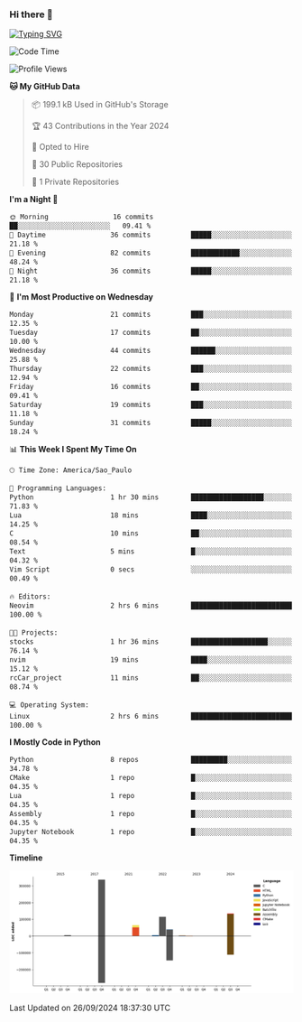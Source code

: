 ### Hi there 👋

<a href="https://git.io/typing-svg"><img src="https://readme-typing-svg.herokuapp.com?font=Fira+Code&duration=2000&pause=100&center=true&vCenter=true&multiline=true&width=720&height=175&lines=Gui's+are+a+lie%2C+they+are+just+front-ends+to+the+shell.;Through+the+shell%2C+I+gain+sudo.;Through+sudo%2C+I+gain+power.;Through+power%2C+I+gain+root.;Through+root%2C+my+chains+are+broken.;uid%3D0+shall+free+me...." alt="Typing SVG" /></a>


<!--START_SECTION:waka-->
![Code Time](http://img.shields.io/badge/Code%20Time-1%2C000%20hrs%209%20mins-blue)

![Profile Views](http://img.shields.io/badge/Profile%20Views-0-blue)

**🐱 My GitHub Data** 

> 📦 199.1 kB Used in GitHub's Storage 
 > 
> 🏆 43 Contributions in the Year 2024
 > 
> 💼 Opted to Hire
 > 
> 📜 30 Public Repositories 
 > 
> 🔑 1 Private Repositories 
 > 
**I'm a Night 🦉** 

```text
🌞 Morning                16 commits          ██░░░░░░░░░░░░░░░░░░░░░░░   09.41 % 
🌆 Daytime                36 commits          █████░░░░░░░░░░░░░░░░░░░░   21.18 % 
🌃 Evening                82 commits          ████████████░░░░░░░░░░░░░   48.24 % 
🌙 Night                  36 commits          █████░░░░░░░░░░░░░░░░░░░░   21.18 % 
```
📅 **I'm Most Productive on Wednesday** 

```text
Monday                   21 commits          ███░░░░░░░░░░░░░░░░░░░░░░   12.35 % 
Tuesday                  17 commits          ██░░░░░░░░░░░░░░░░░░░░░░░   10.00 % 
Wednesday                44 commits          ██████░░░░░░░░░░░░░░░░░░░   25.88 % 
Thursday                 22 commits          ███░░░░░░░░░░░░░░░░░░░░░░   12.94 % 
Friday                   16 commits          ██░░░░░░░░░░░░░░░░░░░░░░░   09.41 % 
Saturday                 19 commits          ███░░░░░░░░░░░░░░░░░░░░░░   11.18 % 
Sunday                   31 commits          █████░░░░░░░░░░░░░░░░░░░░   18.24 % 
```


📊 **This Week I Spent My Time On** 

```text
🕑︎ Time Zone: America/Sao_Paulo

💬 Programming Languages: 
Python                   1 hr 30 mins        ██████████████████░░░░░░░   71.83 % 
Lua                      18 mins             ████░░░░░░░░░░░░░░░░░░░░░   14.25 % 
C                        10 mins             ██░░░░░░░░░░░░░░░░░░░░░░░   08.54 % 
Text                     5 mins              █░░░░░░░░░░░░░░░░░░░░░░░░   04.32 % 
Vim Script               0 secs              ░░░░░░░░░░░░░░░░░░░░░░░░░   00.49 % 

🔥 Editors: 
Neovim                   2 hrs 6 mins        █████████████████████████   100.00 % 

🐱‍💻 Projects: 
stocks                   1 hr 36 mins        ███████████████████░░░░░░   76.14 % 
nvim                     19 mins             ████░░░░░░░░░░░░░░░░░░░░░   15.12 % 
rcCar_project            11 mins             ██░░░░░░░░░░░░░░░░░░░░░░░   08.74 % 

💻 Operating System: 
Linux                    2 hrs 6 mins        █████████████████████████   100.00 % 
```

**I Mostly Code in Python** 

```text
Python                   8 repos             █████████░░░░░░░░░░░░░░░░   34.78 % 
CMake                    1 repo              █░░░░░░░░░░░░░░░░░░░░░░░░   04.35 % 
Lua                      1 repo              █░░░░░░░░░░░░░░░░░░░░░░░░   04.35 % 
Assembly                 1 repo              █░░░░░░░░░░░░░░░░░░░░░░░░   04.35 % 
Jupyter Notebook         1 repo              █░░░░░░░░░░░░░░░░░░░░░░░░   04.35 % 
```



**Timeline**

![Lines of Code chart](https://raw.githubusercontent.com/Gedankenn/Gedankenn/main/assets/bar_graph.png)


 Last Updated on 26/09/2024 18:37:30 UTC
<!--END_SECTION:waka-->
